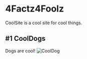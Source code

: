 # 4Factz4Foolz



CoolSite is a cool site for cool things. 

## #1 CoolDogs

Dogs are cool!
![CoolDog](https://www.thespiritsbusiness.com/content/uploads/2020/06/Dog-with-a-Martini.jpg)
